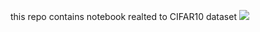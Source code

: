 this repo contains notebook realted to CIFAR10 dataset
 <img src="https://production-media.paperswithcode.com/datasets/CIFAR-10-0000000431-b71f61c0_U5n3Glr.jpg">
